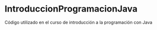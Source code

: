 # IntroduccionProgramacionJava
Código utilizado en el curso de introducción a la programación con Java
